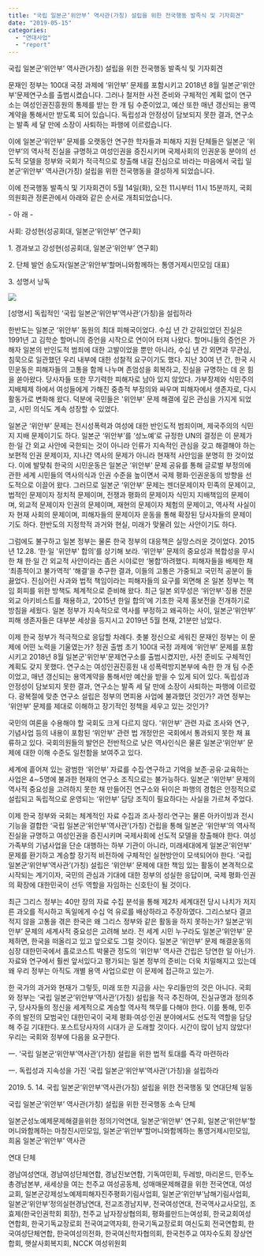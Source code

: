 ```yaml
---
title: "국립 일본군‘위안부’ 역사관(가칭) 설립을 위한 전국행동 발족식 및 기자회견"
date: "2019-05-15"
categories: 
  - "연대사업"
  - "report"
---
```


국립 일본군‘위안부’ 역사관(가칭) 설립을 위한 전국행동 발족식 및 기자회견

문재인 정부는 100대 국정 과제에 ‘위안부’ 문제를 포함시키고 2018년 8월 일본군'위안부'문제연구소를 출범시켰습니다. 그러나 철저한 사전 준비와 구체적인 계획 없이 연구소는 여성인권진흥원의 통제를 받는 한 개 팀 수준이었고, 예산 또한 매년 갱신되는 용역계약을 통해서만 받도록 되어 있습니다. 독립성과 안정성이 담보되지 못한 결과, 연구소는 발족 세 달 만에 소장이 사퇴하는 파행에 이르렀습니다.

이에 일본군‘위안부’ 문제를 오랫동안 연구한 학자들과 피해자 지원 단체들은 일본군 ‘위안부’의 역사적 진실을 규명하고 여성인권을 증진시키며 국제사회의 인권운동 분야의 선도적 모델을 정부와 국회가 적극적으로 창출해 내길 진심으로 바라는 마음에서 국립 일본군‘위안부’ 역사관(가칭) 설립을 위한 전국행동을 결성하게 되었습니다.

이에 전국행동 발족식 및 기자회견이 5월 14일(화), 오전 11시부터 11시 15분까지, 국회의원회관 정론관에서 아래와 같은 순서로 개최되었습니다.

\- 아 래 -

사회: 강성현(성공회대, 일본군‘위안부’ 연구회)

1\. 경과보고 강성현(성공회대, 일본군‘위안부’ 연구회)

2\. 단체 발언 송도자(일본군‘위안부’할머니와함께하는 통영거제시민모임 대표)

3\. 성명서 낭독

![](https://r2.womenandwar.net/2019/05/2019-05-14_기자회견-1024x768.jpg)

\[성명서\] 독립적인 ‘국립 일본군‘위안부’역사관’(가칭)을 설립하라

한반도는 일본군 ‘위안부’ 동원의 최대 피해국이었다. 수십 년 간 갇혀있었던 진실은 1991년 고 김학순 할머니의 증언을 시작으로 연이어 터져 나왔다. 할머니들의 증언은 가해자 일본의 반인도적 범죄에 대한 고발이었을 뿐만 아니라, 수십 년 간 외면과 무관심, 침묵으로 일관했던 우리 내부에 대한 성찰적 요구이기도 했다. 지난 30여 년 간, 한국 시민운동은 피해자들의 고통을 함께 나누며 존엄성을 회복하고, 진실을 규명하는 데 온 힘을 쏟아왔다. 당사자들 또한 무기력한 피해자로 남아 있지 않았다. 가부장제와 식민주의 지배체제 하에서 여성들에게 가해진 중층적 부정의와 싸우며 피해자에서 생존자로, 다시 활동가로 변화해 왔다. 덕분에 국민들은 '위안부' 문제 해결에 깊은 관심을 가지게 되었고, 시민 의식도 계속 성장할 수 있었다.

일본군 ‘위안부’ 문제는 전시성폭력과 여성에 대한 반인도적 범죄이며, 제국주의의 식민지 지배 문제이기도 하다. 일본군 ‘위안부’를 ‘성노예’로 규정한 UN의 결정은 이 문제가 한·일 간 외교 사안에 국한되는 것이 아니라 인류가 지속적인 관심을 갖고 해결해야 하는 보편적 인권 문제이자, 지나간 역사의 문제가 아니라 현재적 사안임을 분명히 한 것이었다. 이에 발맞춰 한국의 시민운동은 일본군 ‘위안부’ 문제 공유를 통해 글로벌 부정의에 관한 세계 시민들의 역사의식과 인권 수준을 높이면서 국제 평화·인권운동의 방향을 선도적으로 이끌어 왔다. 그러므로 일본군 ‘위안부’ 문제는 젠더문제이자 민족의 문제이고, 법적인 문제이자 정치적 문제이며, 전쟁과 평화의 문제이자 식민지 지배책임의 문제이며, 외교적 문제이자 인권의 문제이며, 재현의 문제이자 체험의 문제이고, 역사적 사실이자 현재 사회의 문제이며, 피해자들의 문제이자 운동을 통해 확장된 당사자들의 문제이기도 하다. 한반도의 지정학적 과거와 현실, 미래가 맞물려 있는 사안이기도 하다.

그럼에도 불구하고 일본 정부는 물론 한국 정부의 대응책은 실망스러운 것이었다. 2015년 12.28. ‘한·일 '위안부' 합의’를 상기해 보라. ‘위안부’ 문제의 중요성과 복합성을 무시한 채 한·일 간 외교적 사안이라는 좁은 시야로만 ‘봉합’하려했다. 피해자들을 배제한 채 ‘최종적이고 불가역적’ ‘해결’을 추구한 결과, 이들의 고통은 가중되고 국민적 공분이 들끓었다. 진심어린 사과와 법적 책임이라는 피해자들의 요구를 외면해 온 일본 정부는 책임 회피를 위한 방책도 체계적으로 준비해 왔다. 최근 일본 외무성은 ‘위안부’·징용 전문 외교 아키비스트를 채용하고, ‘2015년 한일 합의’에 기초한 국제 홍보전을 전개하기로 방침을 세웠다. 일본 정부가 지속적으로 역사를 부정하고 왜곡하는 사이, 일본군‘위안부’ 피해 생존자들은 대부분 세상을 등지시고 2019년 5월 현재, 21분만 남았다.

이제 한국 정부가 적극적으로 응답할 차례다. 촛불 정신으로 세워진 문재인 정부는 이 문제에 어떤 노력을 기울였는가? 정권 출범 초기 100대 국정 과제에 ‘위안부’ 문제를 포함시키고 2018년 8월 일본군'위안부'문제연구소를 출범시켰지만, 사전 준비도 구체적인 계획도 갖지 못했다. 연구소는 여성인권진흥원 내 성폭력방지본부에 속한 한 개 팀 수준이었고, 매년 갱신되는 용역계약을 통해서만 예산을 받을 수 있게 되어 있다. 독립성과 안정성이 담보되지 못한 결과, 연구소는 발족 세 달 만에 소장이 사퇴하는 파행에 이르렀다. 광복절에 맞춘 연구소 설립은 정부의 면피용 사업에 불과했던 것인가? 과연 정부는 ‘위안부’ 문제를 제대로 이해하고 장기적인 정책을 세우고 있는 것인가?

국민의 여론을 수용해야 할 국회도 크게 다르지 않다. '위안부' 관련 자료 조사와 연구, 기념사업 등의 내용이 포함된 ‘위안부’ 관련 법 개정안은 국회에서 통과되지 못한 채 표류하고 있다. 국회의원들의 발언은 전반적으로 낮은 역사인식은 물론 일본군‘위안부’ 문제에 대한 이해 수준도 일천함을 보여주고 있다.

세계에 흩어져 있는 광범한 ‘위안부’ 자료를 수집·연구하고 기억을 보존·공유·교육하는 사업은 4∼5명에 불과한 현재의 연구소 조직으로는 불가능하다. 일본군 ‘위안부’ 문제의 역사적 중요성을 고려하지 못한 채 만들어진 연구소와 뒤이은 파행의 경험은 안정적으로 설립되고 독립적으로 운영되는 ‘위안부’ 담당 조직이 필요하다는 사실을 가르쳐 주었다.

이제 한국 정부와 국회는 체계적인 자료 수집과 조사·정리·연구는 물론 아카이빙과 전시 기능을 결합한 ‘국립 일본군‘위안부’역사관’(가칭) 건립을 통해 일본군 ‘위안부’의 역사적 진실을 규명하고 여성인권을 증진시키며 국제사회에 선도적 모델을 창출해야 한다. 여성가족부의 기념사업을 단순 대행하는 하부 기관이 아니라, 미래세대에게 일본군‘위안부’ 문제를 환기하고 계승할 장기적 비전하에 구체적인 실현방안이 모색되어야 한다. ‘국립 일본군‘위안부’역사관’(가칭) 설립은 ‘위안부’ 문제에 대한 책임 있는 활동이 본격적으로 시작되는 계기이자, 국민의 관심과 기대에 대한 정부의 성실한 응답이며, 국제 평화·인권의 확장에 대한민국이 선두 역할을 자임하는 신호탄이 될 것이다.

최근 그리스 정부는 40만 장의 자료 수집 분석을 통해 제2차 세계대전 당시 나치가 저지른 과오를 적시하고 독일에게 수십 억 유로를 배상하라고 주장하였다. 그리스보다 결코 적지 않을 고통을 겪은 한국은 왜 그리스 정부와 같은 활동을 하지 못하는가? 일본군‘위안부’ 문제의 세계사적 중요성은 고려해 보라. 전 세계 시민 누구라도 일본군‘위안부’ 문제하면, 한국을 떠올리고 있고 앞으로도 그럴 것이다. 일본군 ‘위안부’ 문제 해결운동의 심장 대한민국에서 홀로코스트 박물관 정도의 ‘위안부’ 역사관 건립은 당연한 일 아닌가. 자료와 연구에서 훨씬 앞서있다고 평가되는 일본 정부의 준비는 더욱 치밀해지고 있는데 왜 우리 정부는 아직도 개별 용역 사업으로만 이 문제에 접근하고 있는가.

한 국가의 과거와 현재가 그렇듯, 미래 또한 지금을 사는 우리들만의 것은 아니다. 국회와 정부는 ‘국립 일본군‘위안부’역사관’(가칭) 설립을 적극 추진하여, 진실규명과 정의추구, 당사자들의 정신을 세계적으로 계승할 역사적 책무를 다해야 한다. 이를 통해, 민주주의 발전의 모범국인 대한민국이 국제 평화·여성·인권 분야에서도 선도적 역할을 담당해 주길 기대한다. 포스트당사자의 시대가 곧 도래할 것이다. 시간이 많이 남지 않았다! 우리는 국회와 정부에 다음을 요구한다.

一. ‘국립 일본군‘위안부’역사관’(가칭) 설립을 위한 법적 토대를 즉각 마련하라

一. 독립성과 지속성을 가진 ‘국립 일본군‘위안부’역사관’(가칭)을 설립하라

2019\. 5. 14. 국립 일본군‘위안부’역사관(가칭) 설립을 위한 전국행동 및 연대단체 일동

국립 일본군‘위안부’ 역사관(가칭) 설립을 위한 전국행동 소속 단체

일본군성노예제문제해결을위한 정의기억연대, 일본군‘위안부’ 연구회, 일본군‘위안부’할머니와함께하는 마창진시민모임, 일본군‘위안부’할머니와함께하는 통영거제시민모임, 희움 일본군‘위안부’ 역사관

연대 단체

경남여성연대, 경남여성단체연합, 경남진보연합, 기독여민회, 두레방, 마리몬드, 민주노총경남본부, 새세상을 여는 천주교 여성공동체, 성매매문제해결을 위한 전국연대, 여성교회, 일본군강제성노예제피해자진주평화기림사업회, 일본군‘위안부’남해기림사업회, 일본군‘위안부’정의실현경남연대, 전교조경남지부, 전국여성연대, 전국역사교사모임, 조효제(한국인권학회 회장), 천주교 남자장상협의회, 평화를만드는여성회, 한국교회여성연합회, 한국기독교장로회 전국여교역자회, 한국기독교장로회 여신도회 전국연합회, 한국여성단체연합, 한국여성의전화, 한국여신학자협의회, 한국천주교 여자수도회 장상연합회, 햇살사회복지회, NCCK 여성위원회
